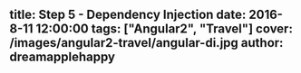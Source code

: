 title: Step 5 - Dependency Injection
date: 2016-8-11 12:00:00
tags: ["Angular2", "Travel"]
cover: /images/angular2-travel/angular-di.jpg
author: dreamapplehappy
---
